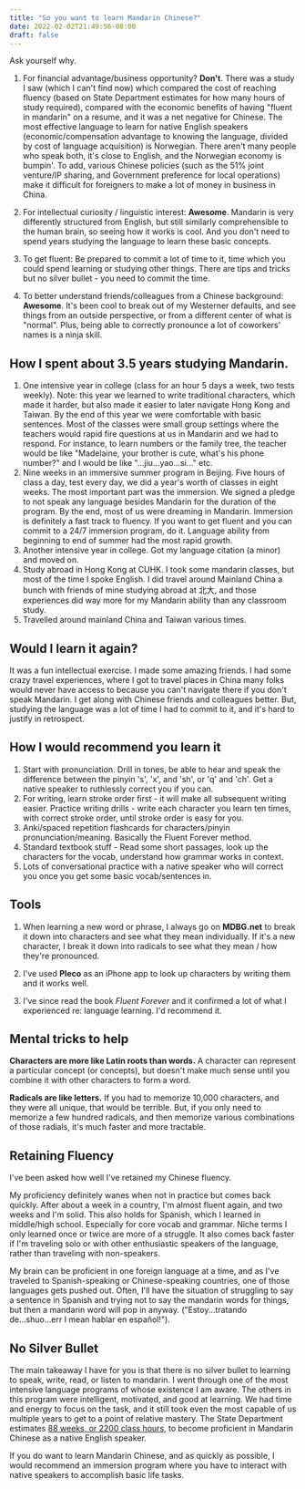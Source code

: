 ```yaml
---
title: "So you want to learn Mandarin Chinese?"
date: 2022-02-02T21:49:56-08:00
draft: false
---
```


Ask yourself why.

1. For financial advantage/business opportunity? **Don't**. There was a study I saw (which I can't find now) which compared the cost of reaching fluency (based on State Department estimates for how many hours of study required), compared with the economic benefits of having "fluent in mandarin" on a resume, and it was a net negative for Chinese. The most effective language to learn for native English speakers (economic/compensation advantage to knowing the language, divided by cost of language acquisition) is Norwegian. There aren't many people who speak both, it's close to English, and the Norwegian economy is bumpin'. To add, various Chinese policies (such as the 51% joint venture/IP sharing, and Government preference for local operations) make it difficult for foreigners to make a lot of money in business in China.

2. For intellectual curiosity / linguistic interest: **Awesome**. Mandarin is very differently structured from English, but still similarly comprehensible to the human brain, so seeing how it works is cool. And you don't need to spend years studying the language to learn these basic concepts.

3. To get fluent: Be prepared to commit a lot of time to it, time which you could spend learning or studying other things. There are tips and tricks but no silver bullet - you need to commit the time.

4. To better understand friends/colleagues from a Chinese background: **Awesome**. It's been cool to break out of my Westerner defaults, and see things from an outside perspective, or from a different center of what is "normal". Plus, being able to correctly pronounce a lot of coworkers' names is a ninja skill.

## **How I spent about 3.5 years studying Mandarin.**

1. One intensive year in college (class for an hour 5 days a week, two tests weekly). Note: this year we learned to write traditional characters, which made it harder, but also made it easier to later navigate Hong Kong and Taiwan. By the end of this year we were comfortable with basic sentences. Most of the classes were small group settings where the teachers would rapid fire questions at us in Mandarin and we had to respond. For instance, to learn numbers or the family tree, the teacher would be like "Madelaine, your brother is cute, what's his phone number?" and I would be like "...jiu...yao...si..." etc.
2. Nine weeks in an immersive summer program in Beijing. Five hours of class a day, test every day, we did a year's worth of classes in eight weeks. The most important part was the immersion. We signed a pledge to not speak any language besides Mandarin for the duration of the program. By the end, most of us were dreaming in Mandarin. Immersion is definitely a fast track to fluency. If you want to get fluent and you can commit to a 24/7 immersion program, do it. Language ability from beginning to end of summer had the most rapid growth.
3. Another intensive year in college. Got my language citation (a minor) and moved on.
4. Study abroad in Hong Kong at CUHK. I took some mandarin classes, but most of the time I spoke English. I did travel around Mainland China a bunch with friends of mine studying abroad at 北大, and those experiences did way more for my Mandarin ability than any classroom study.
5. Travelled around mainland China and Taiwan various times.

## **Would I learn it again?**

It was a fun intellectual exercise. I made some amazing friends. I had some crazy travel experiences, where I got to travel places in China many folks would never have access to because you can't navigate there if you don't speak Mandarin. I get along with Chinese friends and colleagues better. But, studying the language was a lot of time I had to commit to it, and it's hard to justify in retrospect.


## **How I would recommend you learn it**

1. Start with pronunciation. Drill in tones, be able to hear and speak the difference between the pinyin 's', 'x', and 'sh', or 'q' and 'ch'. Get a native speaker to ruthlessly correct you if you can.
2. For writing, learn stroke order first - it will make all subsequent writing easier. Practice writing drills - write each character you learn ten times, with correct stroke order, until stroke order is easy for you.
3. Anki/spaced repetition flashcards for characters/pinyin pronunciation/meaning. Basically the Fluent Forever method.
4. Standard textbook stuff - Read some short passages, look up the characters for the vocab, understand how grammar works in context.
5. Lots of conversational practice with a native speaker who will correct you once you get some basic vocab/sentences in.

## **Tools**
1. When learning a new word or phrase, I always go on **MDBG.net** to break it down into characters and see what they mean individually. If it's a new character, I break it down into radicals to see what they mean / how they're pronounced.

2. I've used **Pleco** as an iPhone app to look up characters by writing them and it works well.

3. I've since read the book _Fluent Forever_ and it confirmed a lot of what I experienced re: language learning. I'd recommend it.

## **Mental tricks to help**

**Characters are more like Latin roots than words.** A character can represent a particular concept (or concepts), but doesn't make much sense until you combine it with other characters to form a word.

**Radicals are like letters.** If you had to memorize 10,000 characters, and they were all unique, that would be terrible. But, if you only need to memorize a few hundred radicals, and then memorize various combinations of those radials, it's much faster and more tractable.

## **Retaining Fluency**

I've been asked how well I've retained my Chinese fluency.

My proficiency definitely wanes when not in practice but comes back quickly. After about a week in a country, I'm almost fluent again, and two weeks and I'm solid. This also holds for Spanish, which I learned in middle/high school. Especially for core vocab and grammar. Niche terms I only learned once or twice are more of a struggle. It also comes back faster if I'm traveling solo or with other enthusiastic speakers of the language, rather than traveling with non-speakers.

My brain can be proficient in one foreign language at a time, and as I've traveled to Spanish-speaking or Chinese-speaking countries, one of those languages gets pushed out. Often, I'll have the situation of struggling to say a sentence in Spanish and trying not to say the mandarin words for things, but then a mandarin word will pop in anyway. ("Estoy...tratando de...shuo...err I mean hablar en español!").


## **No Silver Bullet**

The main takeaway I have for you is that there is no silver bullet to learning to speak, write, read, or listen to mandarin. I went through one of the most intensive language programs of whose existence I am aware. The others in this program were intelligent, motivated, and good at learning. We had time and energy to focus on the task, and it still took even the most capable of us multiple years to get to a point of relative mastery. The State Department estimates [88 weeks, or 2200 class hours](https://www.state.gov/foreign-language-training/), to become proficient in Mandarin Chinese as a native English speaker.

If you do want to learn Mandarin Chinese, and as quickly as possible, I would recommend an immersion program where you have to interact with native speakers to accomplish basic life tasks.
